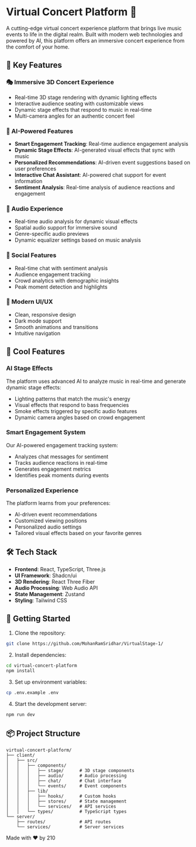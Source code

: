 # Virtual Concert Platform 🎵

A cutting-edge virtual concert experience platform that brings live music events to life in the digital realm. Built with modern web technologies and powered by AI, this platform offers an immersive concert experience from the comfort of your home.

## 🌟 Key Features

### 🎭 Immersive 3D Concert Experience

- Real-time 3D stage rendering with dynamic lighting effects
- Interactive audience seating with customizable views
- Dynamic stage effects that respond to music in real-time
- Multi-camera angles for an authentic concert feel

### 🤖 AI-Powered Features

- **Smart Engagement Tracking**: Real-time audience engagement analysis
- **Dynamic Stage Effects**: AI-generated visual effects that sync with music
- **Personalized Recommendations**: AI-driven event suggestions based on user preferences
- **Interactive Chat Assistant**: AI-powered chat support for event information
- **Sentiment Analysis**: Real-time analysis of audience reactions and engagement

### 🎵 Audio Experience

- Real-time audio analysis for dynamic visual effects
- Spatial audio support for immersive sound
- Genre-specific audio previews
- Dynamic equalizer settings based on music analysis

### 👥 Social Features

- Real-time chat with sentiment analysis
- Audience engagement tracking
- Crowd analytics with demographic insights
- Peak moment detection and highlights

### 🎨 Modern UI/UX

- Clean, responsive design
- Dark mode support
- Smooth animations and transitions
- Intuitive navigation

## 🚀 Cool Features

### AI Stage Effects

The platform uses advanced AI to analyze music in real-time and generate dynamic stage effects:

- Lighting patterns that match the music's energy
- Visual effects that respond to bass frequencies
- Smoke effects triggered by specific audio features
- Dynamic camera angles based on crowd engagement

### Smart Engagement System

Our AI-powered engagement tracking system:

- Analyzes chat messages for sentiment
- Tracks audience reactions in real-time
- Generates engagement metrics
- Identifies peak moments during events

### Personalized Experience

The platform learns from your preferences:

- AI-driven event recommendations
- Customized viewing positions
- Personalized audio settings
- Tailored visual effects based on your favorite genres

## 🛠️ Tech Stack

- **Frontend**: React, TypeScript, Three.js
- **UI Framework**: Shadcn/ui
- **3D Rendering**: React Three Fiber
- **Audio Processing**: Web Audio API
- **State Management**: Zustand
- **Styling**: Tailwind CSS

## 🚀 Getting Started

1. Clone the repository:

```bash
git clone https://github.com/MohanRamSridhar/VirtualStage-1/
```

2. Install dependencies:

```bash
cd virtual-concert-platform
npm install
```

3. Set up environment variables:

```bash
cp .env.example .env
```

4. Start the development server:

```bash
npm run dev
```

## 📦 Project Structure

```
virtual-concert-platform/
├── client/
│   ├── src/
│   │   ├── components/
│   │   │   ├── stage/      # 3D stage components
│   │   │   ├── audio/      # Audio processing
│   │   │   ├── chat/       # Chat interface
│   │   │   └── events/     # Event components
│   │   ├── lib/
│   │   │   ├── hooks/      # Custom hooks
│   │   │   ├── stores/     # State management
│   │   │   └── services/   # API services
│   │   └── types/          # TypeScript types
└── server/
    ├── routes/             # API routes
    └── services/           # Server services
```

Made with ❤️ by 210

